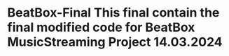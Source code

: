 # BeatBox-Final This final contain the final modified code for BeatBox MusicStreaming Project 14.03.2024
